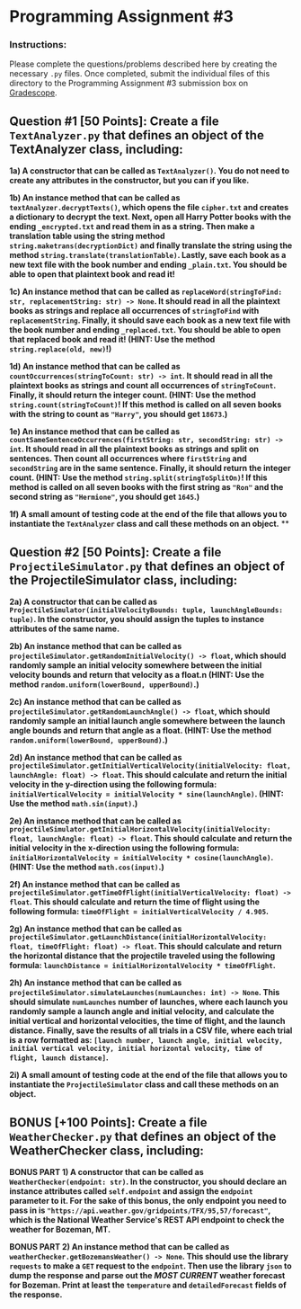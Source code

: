 # Programming Assignment #3

### Instructions:

Please complete the questions/problems described here by creating the necessary `.py` files. Once completed,
submit the individual files of this directory to the Programming Assignment #3 submission box on
[Gradescope](https://www.gradescope.com/).

## Question #1 [50 Points]: Create a file `TextAnalyzer.py` that defines an object of the TextAnalyzer class, including:

**1a) A constructor that can be called as `TextAnalyzer()`. You do not need to create any attributes in the constructor,
but you can if you like.**

**1b) An instance method that can be called as `textAnalyzer.decryptTexts()`, which opens the file `cipher.txt` and
creates a dictionary to decrypt the text. Next, open all Harry Potter books with the ending `_encrypted.txt` and read
them in as a string. Then make a translation table using the string method `string.maketrans(decryptionDict)` and
finally translate the string using the method `string.translate(translationTable)`. Lastly, save each book as a
new text file with the book number and ending `_plain.txt`. You should be able to open that plaintext book and
read it!**

**1c) An instance method that can be called as `replaceWord(stringToFind: str, replacementString: str) -> None`. It
should read in all the plaintext books as strings and replace all occurrences of `stringToFind` with
`replacementString`. Finally, it should save each book as a new text file with the book number and ending
`_replaced.txt`. You should be able to open that replaced book and read it! (HINT: Use the method
`string.replace(old, new)`!)**

**1d) An instance method that can be called as `countOccurrences(stringToCount: str) -> int`. It should read in all
the plaintext books as strings and count all occurrences of `stringToCount`. Finally, it should return the integer
count. (HINT: Use the method `string.count(stringToCount)`! If this method is called on all seven books with the string
to count as `"Harry"`, you should get `18673`.)**

**1e) An instance method that can be called as `countSameSentenceOccurrences(firstString: str, secondString: str)
-> int`. It should read in all the plaintext books as strings and split on sentences. Then count all occurrences where
`firstString` and `secondString` are in the same sentence. Finally, it should return the integer count.
(HINT: Use the method `string.split(stringToSplitOn)`! If this method is called on all seven books with the first string
as `"Ron"` and the second string as `"Hermione"`, you should get `1645`.)**

**1f) A small amount of testing code at the end of the file that allows you to instantiate the `TextAnalyzer` class
and call these methods on an object.** **

## Question #2 [50 Points]: Create a file `ProjectileSimulator.py` that defines an object of the ProjectileSimulator class, including:

**2a) A constructor that can be called as `ProjectileSimulator(initialVelocityBounds: tuple, launchAngleBounds: tuple)`.
In the constructor, you should assign the tuples to instance attributes of the same name.**

**2b) An instance method that can be called as `projectileSimulator.getRandomInitialVelocity() -> float`, which should
randomly sample an initial velocity somewhere between the initial velocity bounds and return that velocity as
a float.n (HINT: Use the method `random.uniform(lowerBound, upperBound)`.)**

**2c) An instance method that can be called as `projectileSimulator.getRandomLaunchAngle() -> float`, which should
randomly sample an initial launch angle somewhere between the launch angle bounds and return that angle as
a float. (HINT: Use the method `random.uniform(lowerBound, upperBound)`.)**

**2d) An instance method that can be called as `projectileSimulator.getInitialVerticalVelocity(initialVelocity: float,
launchAngle: float) -> float`. This should calculate and return the initial velocity in the y-direction using
the following formula: `initialVerticalVelocity = initialVelocity * sine(launchAngle)`. (HINT: Use the method
`math.sin(input)`.)**

**2e) An instance method that can be called as `projectileSimulator.getInitialHorizontalVelocity(initialVelocity: float,
launchAngle: float) -> float`. This should calculate and return the initial velocity in the x-direction using
the following formula: `initialHorizontalVelocity = initialVelocity * cosine(launchAngle)`. (HINT: Use the method
`math.cos(input)`.)**

**2f) An instance method that can be called as `projectileSimulator.getTimeOfFlight(initialVerticalVelocity: float) ->
float`. This should calculate and return the time of flight using the following formula:
`timeOfFlight = initialVerticalVelocity / 4.905`.**

**2g) An instance method that can be called as `projectileSimulator.getLaunchDistance(initialHorizontalVelocity:
float, timeOfFlight: float) -> float`. This should calculate and return the horizontal distance that the projectile
traveled using the following formula: `launchDistance = initialHorizontalVelocity * timeOfFlight`.**

**2h) An instance method that can be called as `projectileSimulator.simulateLaunches(numLaunches: int) -> None`. This
should simulate `numLaunches` number of launches, where each launch you randomly sample a launch angle and
initial velocity, and calculate the initial vertical and horizontal velocities, the time of flight, and the
launch distance. Finally, save the results of all trials in a CSV file, where each trial is a row formatted as:
`[launch number, launch angle, initial velocity, initial vertical velocity, initial horizontal velocity, time of flight,
launch distance]`.**

**2i) A small amount of testing code at the end of the file that allows you to instantiate the `ProjectileSimulator`
class and call these methods on an object.**

## BONUS [+100 Points]: Create a file `WeatherChecker.py` that defines an object of the WeatherChecker class, including:

**BONUS PART 1) A constructor that can be called as `WeatherChecker(endpoint: str)`. In the constructor, you should
declare an
instance attributes called `self.endpoint` and assign the `endpoint` parameter to it. For the sake of this bonus,
the only endpoint you need to pass in is `"https://api.weather.gov/gridpoints/TFX/95,57/forecast"`, which is the
National Weather Service's REST API endpoint to check the weather for Bozeman, MT.**

**BONUS PART 2) An instance method that can be called as `weatherChecker.getBozemansWeather() -> None`. This should
use the library `requests` to make a `GET` request to the `endpoint`. Then use the library `json` to dump the response
and parse out the *MOST CURRENT* weather forecast for Bozeman. Print at least the `temperature` and `detailedForecast`
fields of the response.**
